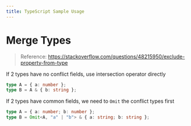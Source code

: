 ```yaml
---
title: TypeScript Sample Usage
---
```


# Merge Types

> Reference: https://stackoverflow.com/questions/48215950/exclude-property-from-type

If 2 types have no conflict fields, use intersection operator directly

```ts
type A = { a: number };
type B = A & { b: string };
```

If 2 types have common fields, we need to `Omit` the conflict types first

```ts
type A = { a: number; b: number };
type B = Omit<A, "a" | "b"> & { a: string; b: string };
```
